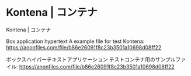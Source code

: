 # Kontena | コンテナ
Kontena | コンテナ

Box application hypertext
A example file for test Kontena:
    https://anonfiles.com/file/b86e26091f8c23b3501a10698d08ff22

ボックスハイパーテキストアプリケーション
テストコンテナ用のサンプルファイル:
    https://anonfiles.com/file/b86e26091f8c23b3501a10698d08ff22
